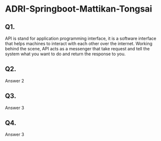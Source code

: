 # ADRI-Springboot-Mattikan-Tongsai

## Q1.

API is stand for application programming interface, it is a software interface that helps machines to interact with each other over the internet. Working behind the scene, API acts as a messenger that take request and tell the system what you want to do and return the response to you.

## Q2.

Answer 2

## Q3.

Answer 3

## Q4.

Answer 3
